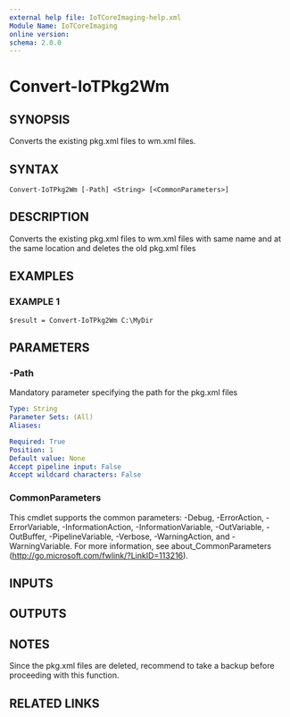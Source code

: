 ```yaml
---
external help file: IoTCoreImaging-help.xml
Module Name: IoTCoreImaging
online version:
schema: 2.0.0
---
```


# Convert-IoTPkg2Wm

## SYNOPSIS
Converts the existing pkg.xml files to wm.xml files.

## SYNTAX

```
Convert-IoTPkg2Wm [-Path] <String> [<CommonParameters>]
```

## DESCRIPTION
Converts the existing pkg.xml files to wm.xml files with same name and at the same location and deletes the old pkg.xml files

## EXAMPLES

### EXAMPLE 1
```
$result = Convert-IoTPkg2Wm C:\MyDir
```

## PARAMETERS

### -Path
Mandatory parameter specifying the path for the pkg.xml files

```yaml
Type: String
Parameter Sets: (All)
Aliases:

Required: True
Position: 1
Default value: None
Accept pipeline input: False
Accept wildcard characters: False
```

### CommonParameters
This cmdlet supports the common parameters: -Debug, -ErrorAction, -ErrorVariable, -InformationAction, -InformationVariable, -OutVariable, -OutBuffer, -PipelineVariable, -Verbose, -WarningAction, and -WarningVariable. For more information, see about_CommonParameters (http://go.microsoft.com/fwlink/?LinkID=113216).

## INPUTS

## OUTPUTS

## NOTES
Since the pkg.xml files are deleted, recommend to take a backup before proceeding with this function.

## RELATED LINKS
